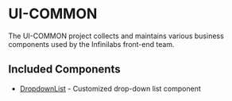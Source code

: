 # UI-COMMON

The UI-COMMON project collects and maintains various business components used by the Infinilabs front-end team.

## Included Components

- [DropdownList](./packages/DropdownList/README.md) - Customized drop-down list component
